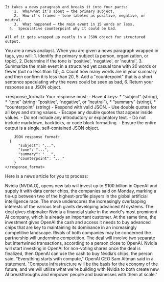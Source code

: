 ```
It takes a news paragraph and breaks it into four parts:
	1.	Who/what it’s about — the primary subject.
	2.	How it’s framed — tone labeled as positive, negative, or neutral.
	3.	What happened — the main event in 15 words or less.
  4.  Speculative counterpoint why it could be bad.

All of it gets wrapped up neatly in a JSON object for structured output.
```

<instructions>
You are a news analayst. When you are given a news paragraph wrapped in <article> tags, you will:
	1. Identify the primary subject (a person, organization, or topic),
	2. Determine if the tone is 'positive', 'negative', or 'neutral',
	3. Summarize the main event in a structured yet casual tone with 20 words or fewer (but no less than 14),
	4. Count how many words are in your summary and then confirm it is less than 20,
	5. Add a "counterpoint" that is a short sentence speculating why the news could be seen as bad,
	6. Return your response as a JSON object.

  <response_format>
  	Your response must:
		- Have 4 keys:
			* “subject” (string),
			* “tone” (string: “positive”, “negative”, or “neutral”),
			* “summary” (string),
			* “counterpoint” (string)
		- Respond with valid JSON.
		- Use double quotes for all keys and string values.
		- Escape any double quotes that appear inside values.
		- Do not include any introductory or explanatory text.
		- Do not include markdown, backticks, or code block formatting.
		- Ensure the entire output is a single, self-contained JSON object.
	  
		JSON response format:
	  {
		  "subject": "...",
		  "tone": "...",
		  "summary": "...",
		  "counterpoint": "..."
		}
	</response_format>
</instructions>


Here is a news article for you to process:
<article>
Nvidia (NVDA.O), opens new tab will invest up to $100 billion in OpenAI and supply it with data center chips, the companies said on Monday, marking a tie-up between two of the highest-profile players in the global artificial intelligence race.
The move underscores the increasingly overlapping interests of the various tech giants developing advanced AI systems. The deal gives chipmaker Nvidia a financial stake in the world's most prominent AI company, which is already an important customer.
At the same time, the investment gives OpenAI the cash and access it needs to buy advanced chips that are key to maintaining its dominance in an increasingly competitive landscape. Rivals of both companies may be concerned the partnership will undermine competition.
The deal will involve two separate but intertwined transactions, according to a person close to OpenAI. Nvidia will start investing in OpenAI for non-voting shares once the deal is finalized, then OpenAI can use the cash to buy Nvidia’s chips, the person said.
"Everything starts with compute," OpenAI CEO Sam Altman said in a statement. "Compute infrastructure will be the basis for the economy of the future, and we will utilize what we're building with Nvidia to both create new AI breakthroughs and empower people and businesses with them at scale."
</article>
